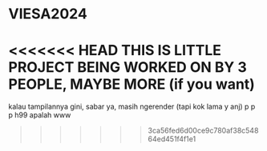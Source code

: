 # VIESA2024
<<<<<<< HEAD
THIS IS LITTLE PROJECT BEING WORKED ON BY 3 PEOPLE, MAYBE MORE (if you want)
=======
kalau tampilannya gini, sabar ya, masih ngerender (tapi kok lama y anj) 
p
p
p 
h99
apalah
www
>>>>>>> 3ca56fed6d00ce9c780af38c54864ed451f4f1e1
